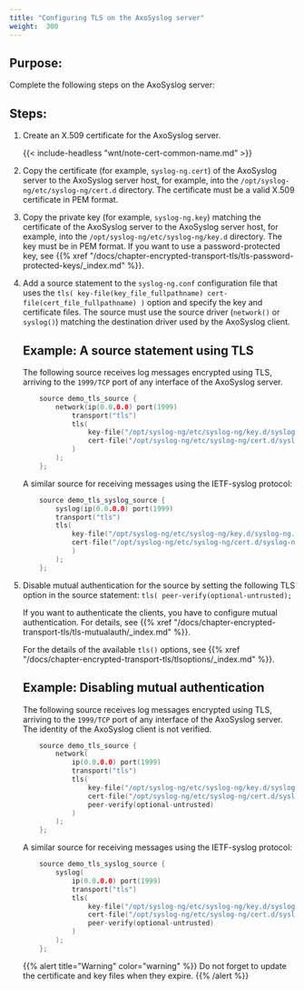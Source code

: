 ```yaml
---
title: "Configuring TLS on the AxoSyslog server"
weight:  300
---
```

<!-- DISCLAIMER: This file is based on the syslog-ng Open Source Edition documentation https://github.com/balabit/syslog-ng-ose-guides/commit/2f4a52ee61d1ea9ad27cb4f3168b95408fddfdf2 and is used under the terms of The syslog-ng Open Source Edition Documentation License. The file has been modified by Axoflow. -->


## Purpose:

Complete the following steps on the AxoSyslog server:



## Steps:

1.  Create an X.509 certificate for the AxoSyslog server.
    
    {{< include-headless "wnt/note-cert-common-name.md" >}}

2.  Copy the certificate (for example, `syslog-ng.cert`) of the AxoSyslog server to the AxoSyslog server host, for example, into the `/opt/syslog-ng/etc/syslog-ng/cert.d` directory. The certificate must be a valid X.509 certificate in PEM format.

3.  Copy the private key (for example, `syslog-ng.key`) matching the certificate of the AxoSyslog server to the AxoSyslog server host, for example, into the `/opt/syslog-ng/etc/syslog-ng/key.d` directory. The key must be in PEM format. If you want to use a password-protected key, see {{% xref "/docs/chapter-encrypted-transport-tls/tls-password-protected-keys/_index.md" %}}.

4.  Add a source statement to the `syslog-ng.conf` configuration file that uses the `tls( key-file(key_file_fullpathname) cert-file(cert_file_fullpathname) )` option and specify the key and certificate files. The source must use the source driver (`network()` or `syslog()`) matching the destination driver used by the AxoSyslog client.
    
    
    ## Example: A source statement using TLS
    
    The following source receives log messages encrypted using TLS, arriving to the `1999/TCP` port of any interface of the AxoSyslog server.
    
    ```c
        source demo_tls_source {
            network(ip(0.0.0.0) port(1999)
                transport("tls")
                tls( 
                    key-file("/opt/syslog-ng/etc/syslog-ng/key.d/syslog-ng.key")
                    cert-file("/opt/syslog-ng/etc/syslog-ng/cert.d/syslog-ng.cert")
                )
            );
        };
    ```
    
    A similar source for receiving messages using the IETF-syslog protocol:
    
    ```c
        source demo_tls_syslog_source {
            syslog(ip(0.0.0.0) port(1999)
            transport("tls")
            tls(
                key-file("/opt/syslog-ng/etc/syslog-ng/key.d/syslog-ng.key")
                cert-file("/opt/syslog-ng/etc/syslog-ng/cert.d/syslog-ng.cert")
                )
            );
        };
    ```
    

5.  Disable mutual authentication for the source by setting the following TLS option in the source statement: `tls( peer-verify(optional-untrusted);`
    
    If you want to authenticate the clients, you have to configure mutual authentication. For details, see {{% xref "/docs/chapter-encrypted-transport-tls/tls-mutualauth/_index.md" %}}.
    
    For the details of the available `tls()` options, see {{% xref "/docs/chapter-encrypted-transport-tls/tlsoptions/_index.md" %}}.
    
    
    ## Example: Disabling mutual authentication
    
    The following source receives log messages encrypted using TLS, arriving to the `1999/TCP` port of any interface of the AxoSyslog server. The identity of the AxoSyslog client is not verified.
    
    ```c
        source demo_tls_source {
            network(
                ip(0.0.0.0) port(1999)
                transport("tls")
                tls(
                    key-file("/opt/syslog-ng/etc/syslog-ng/key.d/syslog-ng.key")
                    cert-file("/opt/syslog-ng/etc/syslog-ng/cert.d/syslog-ng.cert")
                    peer-verify(optional-untrusted)
                )
            );
        };
    ```
    
    A similar source for receiving messages using the IETF-syslog protocol:
    
    ```c
        source demo_tls_syslog_source {
            syslog(
                ip(0.0.0.0) port(1999)
                transport("tls")
                tls(
                    key-file("/opt/syslog-ng/etc/syslog-ng/key.d/syslog-ng.key")
                    cert-file("/opt/syslog-ng/etc/syslog-ng/cert.d/syslog-ng.cert")
                    peer-verify(optional-untrusted)
                )
            );
        };
    ```
    
    
    {{% alert title="Warning" color="warning" %}}
Do not forget to update the certificate and key files when they expire.
    {{% /alert %}}

